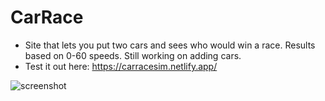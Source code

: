 # CarRace
- Site that lets you put two cars and sees who would win a race. Results based on 0-60 speeds. Still working on adding cars.
- Test it out here: https://carracesim.netlify.app/


![screenshot](https://media.discordapp.net/attachments/988296406144008212/1098446817508741254/image.png?width=952&height=539)
